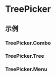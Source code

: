 # TreePicker

## 示例

### TreePicker.Combo

<code src="./demos/Combo/index.jsx"></code>

### TreePicker.Tree

<code src="./demos/Tree/index.jsx"></code>

### TreePicker.Menu

<code src="./demos/Menu/index.jsx"></code>
